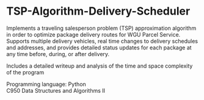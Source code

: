 # TSP-Algorithm-Delivery-Scheduler

Implements a traveling salesperson problem (TSP) approximation algorithm in order to optimize package delivery routes for WGU Parcel Service. Supports multiple delivery vehicles, real time changes to delivery schedules and addresses, and provides detailed status updates for each package at any time before, during, or after delivery. 

Includes a detailed writeup and analysis of the time and space complexity of the program

Programming language: Python<br/>
C950 Data Structures and Algorithms II
